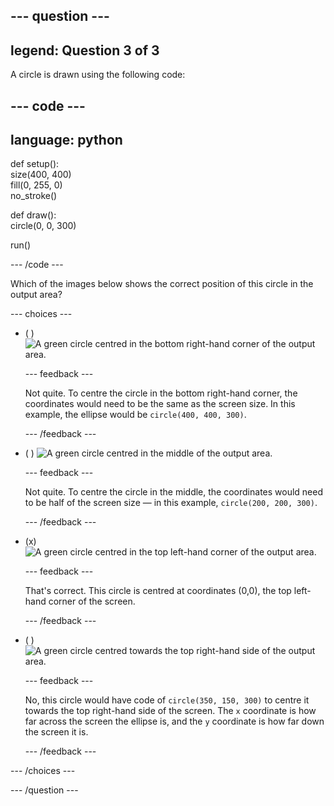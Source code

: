 
--- question ---
---
legend: Question 3 of 3
---

A circle is drawn using the following code: 

--- code ---
---
language: python
---

def setup():   
  size(400, 400)   
  fill(0, 255, 0)   
  no_stroke()   
    
def draw():   
  circle(0, 0, 300)    

run()

--- /code ---

Which of the images below shows the correct position of this circle in the output area?

--- choices ---

- ( ) ![A green circle centred in the bottom right-hand corner of the output area.](images/bottom-right.png)

  --- feedback ---
  
  Not quite. To centre the circle in the bottom right-hand corner, the coordinates would need to be the same as the screen size. In this example, the ellipse would be `circle(400, 400, 300)`.

  --- /feedback ---

- ( ) ![A green circle centred in the middle of the output area.](images/centre.png) 

  --- feedback ---

  Not quite. To centre the circle in the middle, the coordinates would need to be half of the screen size — in this example, `circle(200, 200, 300)`. 

  --- /feedback ---

- (x) ![A green circle centred in the top left-hand corner of the output area.](images/top-left.png)

  --- feedback ---
  
  That's correct. This circle is centred at coordinates (0,0), the top left-hand corner of the screen. 

  --- /feedback ---

- ( ) ![A green circle centred towards the top right-hand side of the output area.](images/random-side.png)

  --- feedback ---
  
  No, this circle would have code of `circle(350, 150, 300)` to centre it towards the top right-hand side of the screen. The `x` coordinate is how far across the screen the ellipse is, and the `y` coordinate is how far down the screen it is.

  --- /feedback ---

--- /choices ---

--- /question ---
